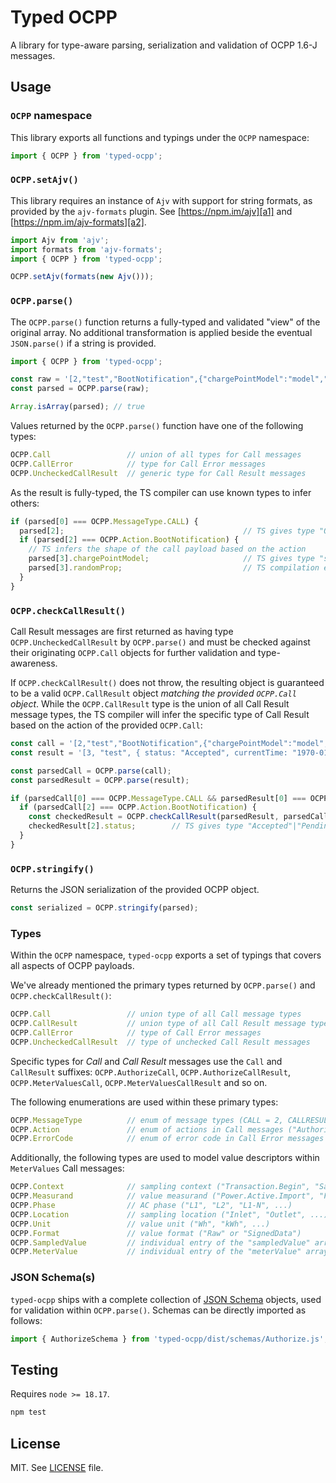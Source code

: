 
# Typed OCPP

A library for type-aware parsing, serialization and validation of OCPP 1.6-J
messages.

## Usage

### `OCPP` namespace

This library exports all functions and typings under the `OCPP` namespace:

```typescript
import { OCPP } from 'typed-ocpp';
```

### `OCPP.setAjv()`

This library requires an instance of `Ajv` with support for string formats,
as provided by the `ajv-formats` plugin. See [https://npm.im/ajv][a1] and 
[https://npm.im/ajv-formats][a2].

```typescript
import Ajv from 'ajv';
import formats from 'ajv-formats';
import { OCPP } from 'typed-ocpp';

OCPP.setAjv(formats(new Ajv()));
```

[a1]: https://npm.im/ajv
[a2]: https://npm.im/ajv-formats

### `OCPP.parse()`

The `OCPP.parse()` function returns a fully-typed and validated "view" of the
original array. No additional transformation is applied beside the eventual 
`JSON.parse()` if a string is provided.

```typescript
import { OCPP } from 'typed-ocpp';

const raw = '[2,"test","BootNotification",{"chargePointModel":"model","chargePointVendor":"vendor"}]';
const parsed = OCPP.parse(raw);

Array.isArray(parsed); // true
```

Values returned by the `OCPP.parse()` function have one of the following types:

```typescript
OCPP.Call                 // union of all types for Call messages
OCPP.CallError            // type for Call Error messages
OCPP.UncheckedCallResult  // generic type for Call Result messages
```

As the result is fully-typed, the TS compiler can use known types to infer
others:

```typescript
if (parsed[0] === OCPP.MessageType.CALL) {
  parsed[2];                                        // TS gives type "OCPP.Action"          
  if (parsed[2] === OCPP.Action.BootNotification) {
    // TS infers the shape of the call payload based on the action
    parsed[3].chargePointModel;                     // TS gives type "string"
    parsed[3].randomProp;                           // TS compilation error
  }
}
```

### `OCPP.checkCallResult()`

Call Result messages are first returned as having type
`OCPP.UncheckedCallResult` by `OCPP.parse()` and must be checked against their
originating `OCPP.Call` objects for further validation and type-awareness.

If `OCPP.checkCallResult()` does not throw, the resulting object is guaranteed
to be a valid `OCPP.CallResult` object _matching the provided `OCPP.Call` 
object_. While the `OCPP.CallResult` type is the union of all Call Result
message types, the TS compiler will infer the specific type of Call Result
based on the action of the provided `OCPP.Call`:

```typescript
const call = '[2,"test","BootNotification",{"chargePointModel":"model","chargePointVendor":"vendor"}]';
const result = '[3, "test", { status: "Accepted", currentTime: "1970-01-01T00:00:00.000Z", interval: 10 }]';

const parsedCall = OCPP.parse(call);
const parsedResult = OCPP.parse(result);

if (parsedCall[0] === OCPP.MessageType.CALL && parsedResult[0] === OCPP.MessageType.CALLRESULT) {
  if (parsedCall[2] === OCPP.Action.BootNotification) {
    const checkedResult = OCPP.checkCallResult(parsedResult, parsedCall);
    checkedResult[2].status;        // TS gives type "Accepted"|"Pending"|"Rejected"
  }
}
```

### `OCPP.stringify()`

Returns the JSON serialization of the provided OCPP object.

```typescript
const serialized = OCPP.stringify(parsed);
```

### Types

Within the `OCPP` namespace, `typed-ocpp` exports a set of typings that covers
all aspects of OCPP payloads.

We've already mentioned the primary types returned by `OCPP.parse()` and
`OCPP.checkCallResult()`:

```typescript
OCPP.Call                 // union type of all Call message types
OCPP.CallResult           // union type of all Call Result message types
OCPP.CallError            // type of Call Error messages
OCPP.UncheckedCallResult  // type of unchecked Call Result messages
```

Specific types for _Call_ and _Call Result_ messages use the `Call` and
`CallResult` suffixes: `OCPP.AuthorizeCall`, `OCPP.AuthorizeCallResult`,  
`OCPP.MeterValuesCall`, `OCPP.MeterValuesCallResult` and so on.

The following enumerations are used within these primary types:

```typescript
OCPP.MessageType          // enum of message types (CALL = 2, CALLRESULT = 3, CALLERROR = 4)
OCPP.Action               // enum of actions in Call messages ("Authorize", "BootNotification", ...)
OCPP.ErrorCode            // enum of error code in Call Error messages ("NotImplemented", "NotSupported", ...)
```

Additionally, the following types are used to model value descriptors within
`MeterValues` Call messages:

```typescript
OCPP.Context              // sampling context ("Transaction.Begin", "Sample.Periodic", ...)
OCPP.Measurand            // value measurand ("Power.Active.Import", "Frequency", ...)
OCPP.Phase                // AC phase ("L1", "L2", "L1-N", ...)
OCPP.Location             // sampling location ("Inlet", "Outlet", ...)
OCPP.Unit                 // value unit ("Wh", "kWh", ...)
OCPP.Format               // value format ("Raw" or "SignedData")
OCPP.SampledValue         // individual entry of the "sampledValue" array
OCPP.MeterValue           // individual entry of the "meterValue" array
```

### JSON Schema(s) 

`typed-ocpp` ships with a complete collection of [JSON Schema][s1] objects,
used for validation within `OCPP.parse()`. Schemas can be directly imported
as follows:

```typescript
import { AuthorizeSchema } from 'typed-ocpp/dist/schemas/Authorize.js';
```

[s1]: https://json-schema.org

## Testing

Requires `node >= 18.17`.

```sh
npm test
```

## License

MIT. See [LICENSE][l1] file.

[l1]: ./LICENSE

